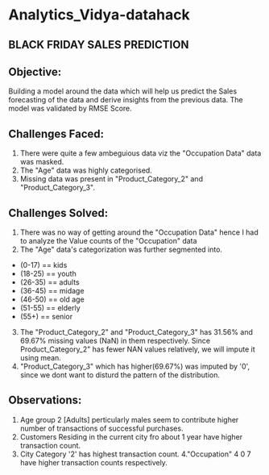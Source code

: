 # Analytics_Vidya-datahack

## BLACK FRIDAY SALES PREDICTION

## Objective: 
Building a model around the data which will help us predict the Sales forecasting of the data and derive insights from the previous data. The model was validated by RMSE Score.


## Challenges Faced:
1. There were quite a few ambeguious data viz the "Occupation Data" data was masked.
2. The "Age" data was highly categorised.
3. Missing data was present in "Product_Category_2" and "Product_Category_3".


## Challenges Solved:
1. There was no way of getting around the "Occupation Data" hence I had to analyze the Value counts of the "Occupation" data
2. The "Age" data's categorization was further segmented into.
- (0-17)  == kids
- (18-25) == youth
- (26-35) == adults
- (36-45) == midage
- (46-50) == old age
- (51-55) == elderly
- (55+)   == senior
3. The "Product_Category_2" and "Product_Category_3" has 31.56% and 69.67% missing values (NaN) in them respectively. Since Product_Category_2" has fewer NAN values relatively, we will impute it using mean.
4. "Product_Category_3" which has higher(69.67%) was imputed by '0', since we dont want to disturd the pattern of the distribution.  


## Observations: 
1. Age group 2 [Adults] perticularly males seem to contribute higher number of transactions of successful purchases.
2. Customers Residing in the current city fro about 1 year have higher transaction count.
3. City Category '2' has highest transaction  count.
4."Occupation" 4 0 7 have higher transaction counts respectively.
